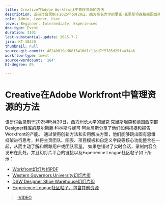 ```yaml
---
title: Creative在Adobe Workfront中管理资源的方法
description: 该研讨会录制于2025年5月20日，西方州长大学的里克·克里斯坦森和德国西南部Designer鞋库的基尔斯滕·科林斯与妮可·阿兰尼斯分享了他们如何捕捉和报告Workfront的产能。
role: Admin, Leader, User
level: Beginner, Intermediate, Experienced
doc-type: Event
duration: 3101
last-substantial-update: 2025-7-7
jira: KT-18430
thumbnail: null
source-git-commit: 46240019ed68f3410d1c11ad7f5705d29faa34a6
workflow-type: tm+mt
source-wordcount: '184'
ht-degree: 0%

---
```


# Creative在Adobe Workfront中管理资源的方法

该研讨会录制于2025年5月20日，西方州长大学的里克·克里斯坦森和德国西南部Designer鞋库的基尔斯滕·科林斯与妮可·阿兰尼斯分享了他们如何捕捉和报告Workfront的产能。
通过使用创新方法和实用解决方案，他们能够跳出固有思维框架进行思考，并将主页团队、图表、项目模板和自定义字段等核心功能整合在一起，从而主动了解和跟踪用户或团队容量。
如果您错过了实时会话，录制内容会发布在此处，并且幻灯片平台的链接以及Experience League社区帖子如下所示：

* [Workfront幻灯片组PDF](https://workfront-experience.s3.us-west-2.amazonaws.com/Training/Guides/Customer+Success+at+Scale/Creative+Ways+of+Managing+Resources+in+Adobe+Workfront+052025.pdf)
* [Western Governors University幻灯片组](https://workfront-experience.s3.us-west-2.amazonaws.com/Training/Guides/Customer+Success+at+Scale/Rick+C.s+Presentation+for+Workfront+Event_+Creative+Ways+of+Managing+Resources.pdf)
* [DSW Designer Shoe Warehouse幻灯片组](https://workfront-experience.s3.us-west-2.amazonaws.com/Training/Guides/Customer+Success+at+Scale/DSW+SLIDES+FINAL+V2+-+Creative+Ways+of+Managing+Resources+in+Workfront+.pdf)
* [Experience League社区帖子，包含其他资源](https://experienceleaguecommunities.adobe.com/t5/workfront-discussions/event-follow-up-creative-ways-of-managing-resources-in-adobe/td-p/755145)

>[!VIDEO](https://video.tv.adobe.com/v/3464296/?learn=on&enablevpops)
